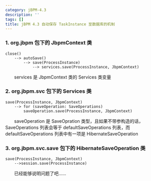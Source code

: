 ```yaml
---
category: jBPM-4.3
description: ''
tags: []
title: jBPM 4.3 自动保存 TaskInstance 至数据库的机制
---
```


### 1. org.jbpm 包下的 JbpmContext 类

```
close()  
    --> autoSave()  
        --> save(ProcessInstance)  
            --> services.save(ProcessInstance, JbpmContext)
```

　　services 是 JbpmContext 类的 Services 类变量  

### 2. org.jbpm.svc 包下的 Services 类

```
save(ProcessInstance, JbpmContext)  
	--> for (saveOperation: SaveOperations)   
		saveOperation.save(ProcessInstance, JbpmContext)  
```

　　saveOperation 是 SaveOpration 类型，且如果不带参构造的话，SaveOperations 列表会等于 defaultSaveOperations 列表，而 defaultSaveOperations 列表中有一项是 HibernateSaveOperation

### 3. org.jbpm.svc.save 包下的 HibernateSaveOperation 类

```
save(ProcessInstance, JbpmContext)  
	-->session.save(ProcessInstance)
```

　　已经能够说明问题了吧……